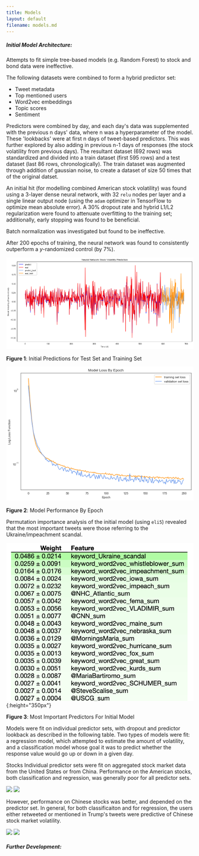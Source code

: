 ```yaml
---
title: Models 
layout: default
filename: models.md
--- 
```


##### Initial Model Architecture:

Attempts to fit simple tree-based models (e.g. Random Forest) to stock and bond data were ineffective.

The following datasets were combined to form a hybrid predictor set: 
- Tweet metadata
- Top mentioned users
- Word2vec embeddings
- Topic scores 
- Sentiment

Predictors were combined by day, and each day's data was supplemented with the previous n days' data, where n was a hyperparameter of the model. These 'lookbacks' were at first n days of tweet-based predictors. This was further explored by also adding in previous n-1 days of responses (the stock volatility from previous days).
The resultant dataset (692 rows) was standardized and divided into a train dataset (first 595 rows) and a test dataset (last 86 rows, chronologically).
The train dataset was augmented through addition of gaussian noise, to create a dataset of size 50 times that of the original datset.

An initial hit (for modelling combined American stock volatility) was found using a 3-layer dense neural network, 
with 32 `relu` nodes per layer and a single linear output node (using the `adam` optimizer in TensorFlow to optimize mean absolute error). 
A 30% dropout rate and hybrid L1/L2 regularization were found to attenuate overfitting to the training set; 
additionally, early stopping was found to be beneficial. 

Batch normalization was investigated but found to be ineffective. 

After 200 epochs of training, the neural network was found to consistently outperform a *y*-randomized control (by 7%).  

![](assets/img/initial_model_pred.png)

**Figure 1**: Initial Predictions for Test Set and Training Set

![](assets/img/initial_model_loss.png)

**Figure 2**: Model Performance By Epoch

Permutation importance analysis of the initial model (using `eli5`) revealed that the most important tweets were those referring to the Ukraine/impeachment scandal. 

![](assets/img/initial_model_importance.png){:height="350px"}

**Figure 3**: Most Important Predictors For Initial Model

Models were fit on individual predictor sets, with dropout and predictor lookback as described in the following table. Two types of models were fit: a regression model, which attempted to estimate the amount of volatility, and a classification model whose goal it was to predict whether the response value would go up or down in a given day. 

Stocks
Individual predictor sets were fit on aggregated stock market data from the United States or from China. Performance on the American stocks, both classification and regression, was generally poor for all predictor sets.

![](assets/img/american_stocks1.single_predictor_set.regressor_pct_improvement.png')
![](assets/img/american_stocks1.single_predictor_set.classifier_auc.png')

However, performance on Chinese stocks was better, and depended on the predictor set. In general, for both classificaiton and for regression, the users either retweeted or mentioned in Trump's tweets were predictive of Chinese stock market volatility.

![](assets/img/chinese_stocks1.single_predictor_set.regressor_pct_improvement.png')
![](assets/img/chinese_stocks1.single_predictor_set.classifier_auc.png')

##### Further Development:
